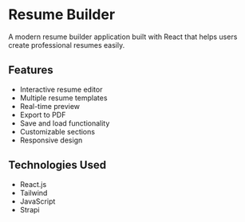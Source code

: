 # Resume Builder

A modern resume builder application built with React that helps users create professional resumes easily.

## Features

- Interactive resume editor
- Multiple resume templates
- Real-time preview
- Export to PDF
- Save and load functionality
- Customizable sections
- Responsive design

## Technologies Used

- React.js
- Tailwind
- JavaScript
- Strapi
